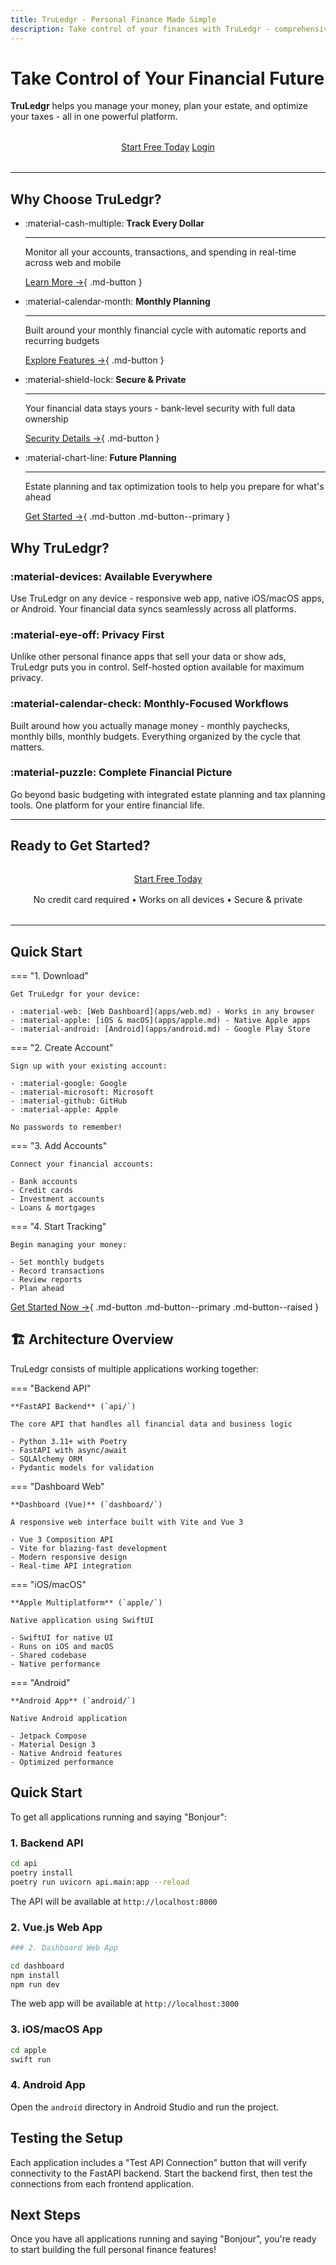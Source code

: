 ```yaml
---
title: TruLedgr - Personal Finance Made Simple
description: Take control of your finances with TruLedgr - comprehensive budgeting, transaction tracking, and financial planning
---
```


# Take Control of Your Financial Future

**TruLedgr** helps you manage your money, plan your estate, and optimize your taxes - all in one powerful platform.

<div class="cta-container" style="text-align: center; margin: 2rem 0;" markdown>
  <a href="https://dash.truledgr.app/signup" class="cta-hero">Start Free Today</a>
  <a href="https://dash.truledgr.app/login" class="cta-secondary">Login</a>
</div>

---

## Why Choose TruLedgr?

<div class="grid cards" markdown>

-   :material-cash-multiple: __Track Every Dollar__

    ---

    Monitor all your accounts, transactions, and spending in real-time across web and mobile

    [Learn More →](features/transactions.md){ .md-button }

-   :material-calendar-month: __Monthly Planning__

    ---

    Built around your monthly financial cycle with automatic reports and recurring budgets

    [Explore Features →](features/reports.md){ .md-button }

-   :material-shield-lock: __Secure & Private__

    ---

    Your financial data stays yours - bank-level security with full data ownership

    [Security Details →](guide/index.md){ .md-button }

-   :material-chart-line: __Future Planning__

    ---

    Estate planning and tax optimization tools to help you prepare for what's ahead

    [Get Started →](get-started/index.md){ .md-button .md-button--primary }

</div>

## Why TruLedgr?

### :material-devices: Available Everywhere

Use TruLedgr on any device - responsive web app, native iOS/macOS apps, or Android. Your financial data syncs seamlessly across all platforms.

### :material-eye-off: Privacy First

Unlike other personal finance apps that sell your data or show ads, TruLedgr puts you in control. Self-hosted option available for maximum privacy.

### :material-calendar-check: Monthly-Focused Workflows

Built around how you actually manage money - monthly paychecks, monthly bills, monthly budgets. Everything organized by the cycle that matters.

### :material-puzzle: Complete Financial Picture

Go beyond basic budgeting with integrated estate planning and tax planning tools. One platform for your entire financial life.

---

## Ready to Get Started?

<div class="cta-container" style="text-align: center; margin: 2rem 0;" markdown>
  <a href="https://dash.truledgr.app/signup" class="cta-hero">Start Free Today</a>
  <p style="margin-top: 1rem; color: var(--md-default-fg-color--light);">No credit card required • Works on all devices • Secure & private</p>
</div>

---

## Quick Start

<div class="grid" markdown>

=== "1. Download"

    Get TruLedgr for your device:
    
    - :material-web: [Web Dashboard](apps/web.md) - Works in any browser
    - :material-apple: [iOS & macOS](apps/apple.md) - Native Apple apps
    - :material-android: [Android](apps/android.md) - Google Play Store

=== "2. Create Account"

    Sign up with your existing account:
    
    - :material-google: Google
    - :material-microsoft: Microsoft
    - :material-github: GitHub
    - :material-apple: Apple
    
    No passwords to remember!

=== "3. Add Accounts"

    Connect your financial accounts:
    
    - Bank accounts
    - Credit cards
    - Investment accounts
    - Loans & mortgages

=== "4. Start Tracking"

    Begin managing your money:
    
    - Set monthly budgets
    - Record transactions
    - Review reports
    - Plan ahead

</div>

[Get Started Now →](get-started/index.md){ .md-button .md-button--primary .md-button--raised }

## :building_construction: Architecture Overview

TruLedgr consists of multiple applications working together:

=== "Backend API"

    **FastAPI Backend** (`api/`)
    
    The core API that handles all financial data and business logic
    
    - Python 3.11+ with Poetry
    - FastAPI with async/await
    - SQLAlchemy ORM
    - Pydantic models for validation

=== "Dashboard Web"

    **Dashboard (Vue)** (`dashboard/`)
    
    A responsive web interface built with Vite and Vue 3
    
    - Vue 3 Composition API
    - Vite for blazing-fast development
    - Modern responsive design
    - Real-time API integration

=== "iOS/macOS"

    **Apple Multiplatform** (`apple/`)
    
    Native application using SwiftUI
    
    - SwiftUI for native UI
    - Runs on iOS and macOS
    - Shared codebase
    - Native performance

=== "Android"

    **Android App** (`android/`)
    
    Native Android application
    
    - Jetpack Compose
    - Material Design 3
    - Native Android features
    - Optimized performance

## Quick Start

To get all applications running and saying "Bonjour":

### 1. Backend API
```bash
cd api
poetry install
poetry run uvicorn api.main:app --reload
```
The API will be available at `http://localhost:8000`

### 2. Vue.js Web App
```bash
### 2. Dashboard Web App

cd dashboard
npm install
npm run dev
```
The web app will be available at `http://localhost:3000`

### 3. iOS/macOS App
```bash
cd apple
swift run
```

### 4. Android App
Open the `android` directory in Android Studio and run the project.

## Testing the Setup

Each application includes a "Test API Connection" button that will verify connectivity to the FastAPI backend. Start the backend first, then test the connections from each frontend application.

## Next Steps

Once you have all applications running and saying "Bonjour", you're ready to start building the full personal finance features!